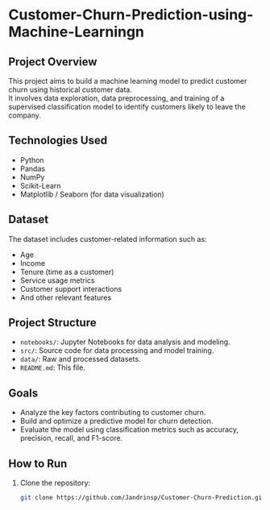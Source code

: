 # Customer-Churn-Prediction-using-Machine-Learningn

## Project Overview
This project aims to build a machine learning model to predict customer churn using historical customer data.  
It involves data exploration, data preprocessing, and training of a supervised classification model to identify customers likely to leave the company.

## Technologies Used
- Python
- Pandas
- NumPy
- Scikit-Learn
- Matplotlib / Seaborn (for data visualization)

## Dataset
The dataset includes customer-related information such as:
- Age
- Income
- Tenure (time as a customer)
- Service usage metrics
- Customer support interactions
- And other relevant features

## Project Structure
- `notebooks/`: Jupyter Notebooks for data analysis and modeling.
- `src/`: Source code for data processing and model training.
- `data/`: Raw and processed datasets.
- `README.md`: This file.

## Goals
- Analyze the key factors contributing to customer churn.
- Build and optimize a predictive model for churn detection.
- Evaluate the model using classification metrics such as accuracy, precision, recall, and F1-score.

## How to Run
1. Clone the repository:
   ```bash
   git clone https://github.com/Jandrinsp/Customer-Churn-Prediction.git


